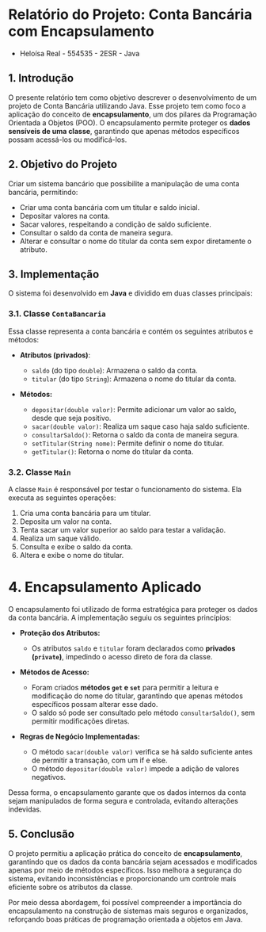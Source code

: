 # Relatório do Projeto: Conta Bancária com Encapsulamento
- Heloísa Real - 554535 - 2ESR - Java 

## 1. Introdução
O presente relatório tem como objetivo descrever o desenvolvimento de um projeto de Conta Bancária utilizando Java. Esse projeto tem como foco a aplicação do conceito de **encapsulamento**, um dos pilares da Programação Orientada a Objetos (POO). O encapsulamento permite proteger os **dados sensíveis de uma classe**, garantindo que apenas métodos específicos possam acessá-los ou modificá-los.

## 2. Objetivo do Projeto
Criar um sistema bancário que possibilite a manipulação de uma conta bancária, permitindo:
- Criar uma conta bancária com um titular e saldo inicial. 
- Depositar valores na conta.
- Sacar valores, respeitando a condição de saldo suficiente.
- Consultar o saldo da conta de maneira segura.
- Alterar e consultar o nome do titular da conta sem expor diretamente o atributo.

## 3. Implementação
O sistema foi desenvolvido em **Java** e dividido em duas classes principais:

### 3.1. Classe `ContaBancaria`
Essa classe representa a conta bancária e contém os seguintes atributos e métodos:
- **Atributos (privados)**:
  - `saldo` (do tipo `double`): Armazena o saldo da conta.
  - `titular` (do tipo `String`): Armazena o nome do titular da conta.

- **Métodos:**
  - `depositar(double valor)`: Permite adicionar um valor ao saldo, desde que seja positivo.
  - `sacar(double valor)`: Realiza um saque caso haja saldo suficiente.
  - `consultarSaldo()`: Retorna o saldo da conta de maneira segura.
  - `setTitular(String nome)`: Permite definir o nome do titular.
  - `getTitular()`: Retorna o nome do titular da conta.

### 3.2. Classe `Main`
A classe `Main` é responsável por testar o funcionamento do sistema. Ela executa as seguintes operações:
1. Cria uma conta bancária para um titular.
2. Deposita um valor na conta.
3. Tenta sacar um valor superior ao saldo para testar a validação.
4. Realiza um saque válido.
5. Consulta e exibe o saldo da conta.
6. Altera e exibe o nome do titular.

# 4. Encapsulamento Aplicado
O encapsulamento foi utilizado de forma estratégica para proteger os dados da conta bancária. A implementação seguiu os seguintes princípios:

- **Proteção dos Atributos:**
  - Os atributos `saldo` e `titular` foram declarados como **privados (`private`)**, impedindo o acesso direto de fora da classe.
  
- **Métodos de Acesso:**
  - Foram criados **métodos `get` e `set`** para permitir a leitura e modificação do nome do titular, garantindo que apenas métodos específicos possam alterar esse dado.
  - O saldo só pode ser consultado pelo método `consultarSaldo()`, sem permitir modificações diretas.

- **Regras de Negócio Implementadas:**
  - O método `sacar(double valor)` verifica se há saldo suficiente antes de permitir a transação, com um if e else.
  - O método `depositar(double valor)` impede a adição de valores negativos.

Dessa forma, o encapsulamento garante que os dados internos da conta sejam manipulados de forma segura e controlada, evitando alterações indevidas.

## 5. Conclusão
O projeto permitiu a aplicação prática do conceito de **encapsulamento**, garantindo que os dados da conta bancária sejam acessados e modificados apenas por meio de métodos específicos. Isso melhora a segurança do sistema, evitando inconsistências e proporcionando um controle mais eficiente sobre os atributos da classe.

Por meio dessa abordagem, foi possível compreender a importância do encapsulamento na construção de sistemas mais seguros e organizados, reforçando boas práticas de programação orientada a objetos em Java.

